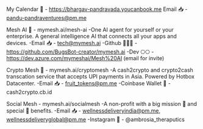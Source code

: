 My Calendar 📅 - https://bhargav-pandravada.youcanbook.me
Email 📥 - pandu-pandraventures@pm.me

Mesh AI 🤖 - mymesh.ai/mesh-ai
-One AI agent for yourself or your enterprise. A general intelligence AI that connects all your apps and devices. 
-Email 📥 - tech@mymesh.ai
-Github 🧑🏻‍💻 - https://github.com/BugsBot-creator/mymesh.ai
-Dev ⎔⎔ - https://dev.azure.com/mymeshai/Mesh%20AI (email for invite)
	

Crypto Mesh 🔐 - mymesh.ai/cryptomesh
-A cash2crypto and crypto2cash transcation service that accepts UPI payments in Asia. Powered by Hotbox Datacenter.
-Email 📥 - fruit_tokens@pm.me
-Coinbase Wallet 👛 - cash2crypto.cb.id


Social Mesh - mymesh.ai/socialmesh
-A non-profit with a big mission 🎯 and special 🥰 benefits. 
-Email 📥 - wellnessdeliveryindia@pm.me, wellnessdeliveryglobal@pm.me
-Instagram 📸 - @ambrosia_theraputics
